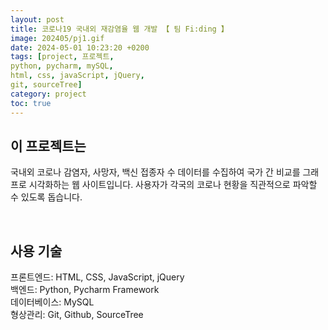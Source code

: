 ```yaml
---
layout: post
title: 코로나19 국내외 재감염율 웹 개발 【 팀 Fi:ding 】
image: 202405/pj1.gif
date: 2024-05-01 10:23:20 +0200
tags: [project, 프로젝트, 
python, pycharm, mySQL, 
html, css, javaScript, jQuery, 
git, sourceTree]
category: project
toc: true
---
```

## 이 프로젝트는
국내외 코로나 감염자, 사망자, 백신 접종자 수 데이터를 수집하여 국가 간 비교를 그래프로 시각화하는 웹 사이트입니다. 사용자가 각국의 코로나 현황을 직관적으로 파악할 수 있도록 돕습니다.

<br>

## 사용 기술
프론트엔드: HTML, CSS, JavaScript, jQuery <br>
백엔드: Python, Pycharm Framework <br>
데이터베이스: MySQL <br>
형상관리: Git, Github, SourceTree